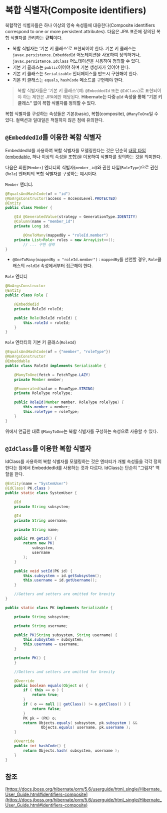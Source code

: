 # 복합 식별자(Composite identifiers)

복합적인 식별자들은 하나 이상의 영속 속성들에 대응한다(Composite identifiers correspond to one or more persistent attributes). 다음은 JPA 표준에 정의된 복합 식별자를 관리하는 **규칙**이다.

- 복합 식별자는 ‘기본 키 클래스’로 표현되어야 한다. 기본 키 클래스는 `javax.persistence.EmbeddedId` 어노테이션을 사용하여 정의하거나, `javax.persistence.IdClass` 어노테이션을 사용하여 정의할 수 있다.
- 기본 키 클래스는 `public`이어야 하며 기본 생성자가 있어야 한다.
- 기본 키 클래스는 `Serializable` 인터페이스를 반드시 구현해야 한다.
- 기본 키 클래스는 `equals`, `hashCode` 메소드를 구현해야 한다.

> 복합 식별자들은 ‘기본 키 클래스’(예: `@EmbeddedId` 또는 `@IdClass`)로 표현되어야 하는 제한은 JPA에만 해당된다. **Hibernate는 다중 `@Id` 속성을 통해 "기본 키 클래스" 없이 복합 식별자를 정의할 수 있다.**
> 

복합 식별자를 구성하는 속성들은 기본(basic), 복합(composite), `@ManyToOne`일 수 있다. 컬렉션과 일대일은 적절하지 않은 점에 유의한다.

## **`@EmbeddedId`를 이용한 복합 식별자**

EmbeddedId를 사용하여 복합 식별자를 모델링한다는 것은 단순히 [내장 타입(embedable](https://docs.jboss.org/hibernate/orm/5.6/userguide/html_single/Hibernate_User_Guide.html#embeddables), 하나 이상의 속성을 조합)을 이용하여 식별자를 정의하는 것을 의미한다.

다음은 회원(`Member`) 엔터티의 식별자(`member_id`)와 권한 타입(`RoleType`)으로 권한(`Role`) 엔터티의 복합 식별자를 구성하는 예시이다.

`Member` 엔터티.

```java
@EqualsAndHashCode(of = "id")
@NoArgsConstructor(access = AccessLevel.PROTECTED)
@Entity
public class Member {

    @Id @GeneratedValue(strategy = GenerationType.IDENTITY)
    @Column(name = "member_id")
    private Long id;

		@OneToMany(mappedBy = "roleId.member")
    private List<Role> roles = new ArrayList<>();
		// ... 구현 생략
}
```

- `@OneToMany(mappedBy = "roleId.member")` : `mappedBy`를 선언할 경우, `Role`클래스의 `roldId` 속성에서부터 접근해야 한다.

`Role` 엔터티

```java
@NoArgsConstructor
@Entity
public class Role {

    @EmbeddedId
    private RoleId roleId;

    public Role(RoleId roleId) {
        this.roleId = roleId;
    }
}
```

`Role` 엔터티의 기본 키 클래스(`RoleId`)

```java
@EqualsAndHashCode(of = {"member", "roleType"})
@NoArgsConstructor
@Embeddable
public class RoleId implements Serializable {

    @ManyToOne(fetch = FetchType.LAZY)
    private Member member;

    @Enumerated(value = EnumType.STRING)
    private RoleType roleType;

    public RoleId(Member member, RoleType roleType) {
        this.member = member;
        this.roleType = roleType;
    }
}
```

위에서 언급한 대로 `@ManyToOne`는 복합 식별자를 구성하는 속성으로 사용할 수 있다.

## **`@IdClass`를 이용한 복합 식별자**

IdClass를 사용하여 복합 식별자를 모델링하는 것은 엔터티가 개별 속성들을 각각 정의한다는 점에서 EmbeddedId를 사용하는 것과 다르다. IdClass는 단순히 "그림자" 역할을 한다.

```java
@Entity(name = "SystemUser")
@IdClass( PK.class )
public static class SystemUser {

	@Id
	private String subsystem;

	@Id
	private String username;

	private String name;

	public PK getId() {
		return new PK(
			subsystem,
			username
		);
	}

	public void setId(PK id) {
		this.subsystem = id.getSubsystem();
		this.username = id.getUsername();
	}

	//Getters and setters are omitted for brevity
}

public static class PK implements Serializable {

	private String subsystem;

	private String username;

	public PK(String subsystem, String username) {
		this.subsystem = subsystem;
		this.username = username;
	}

	private PK() {
	}

	//Getters and setters are omitted for brevity

	@Override
	public boolean equals(Object o) {
		if ( this == o ) {
			return true;
		}
		if ( o == null || getClass() != o.getClass() ) {
			return false;
		}
		PK pk = (PK) o;
		return Objects.equals( subsystem, pk.subsystem ) &&
				Objects.equals( username, pk.username );
	}

	@Override
	public int hashCode() {
		return Objects.hash( subsystem, username );
	}
}
```

## 참조

[https://docs.jboss.org/hibernate/orm/5.6/userguide/html_single/Hibernate_User_Guide.html#identifiers-composite](https://docs.jboss.org/hibernate/orm/5.6/userguide/html_single/Hibernate_User_Guide.html#identifiers-composite)
